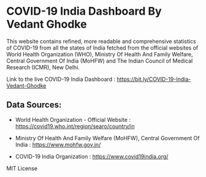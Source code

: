 # COVID-19 India Dashboard By Vedant Ghodke


This website contains refined, more readable and comprehensive statistics of COVID-19 from all the states of India fetched from the official websites of World Health Organization (WHO), Ministry Of Health And Family Welfare, Central Government Of India (MoHFW) and The Indian Council of Medical Research (ICMR), New Delhi.


Link to the live COVID-19 India Dashboard : https://bit.ly/COVID-19-India-Vedant-Ghodke


## Data Sources:

* World Health Organization - Official Website : https://covid19.who.int/region/searo/country/in


* Ministry Of Health And Family Welfare (MoHFW), Central Government Of India : https://www.mohfw.gov.in/


* COVID-19  India Organization : https://www.covid19india.org/


MIT License

